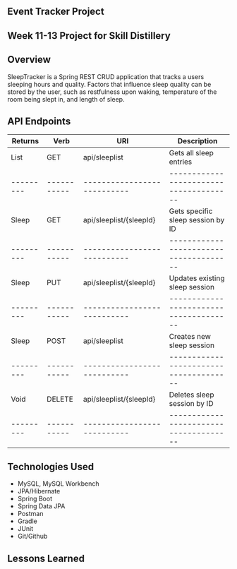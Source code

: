 ## Event Tracker Project

## Week 11-13 Project for Skill Distillery

## Overview

SleepTracker is a Spring REST CRUD application that tracks a users sleeping hours and quality. Factors that influence sleep quality can be stored by the user, such as restfulness upon waking, temperature of the room being slept in, and length of sleep.

## API Endpoints

| Returns | Verb      | URI                       | Description                          |
|---------|-----------|---------------------------|--------------------------------------|
| List    | GET       | api/sleeplist             | Gets all sleep entries               |
|---------|-----------|---------------------------|--------------------------------------|
| Sleep   | GET       | api/sleeplist/{sleepId}   | Gets specific sleep session by ID    |
|---------|-----------|---------------------------|--------------------------------------|
| Sleep   | PUT       | api/sleeplist/{sleepId}   | Updates existing sleep session       |  
|---------|-----------|---------------------------|--------------------------------------|
| Sleep   | POST      | api/sleeplist             | Creates new sleep session            |
|---------|-----------|---------------------------|--------------------------------------|
| Void    | DELETE    | api/sleeplist/{sleepId}   | Deletes sleep session by ID          |        
|---------|-----------|---------------------------|--------------------------------------|

## Technologies Used
* MySQL, MySQL Workbench
* JPA/Hibernate
* Spring Boot
* Spring Data JPA
* Postman
* Gradle
* JUnit
* Git/Github

## Lessons Learned
